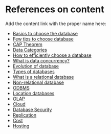 # References on content

Add the content link with the proper name here:

- [Basics to choose the database](https://www.geeksforgeeks.org/how-to-choose-the-right-database-for-your-application/)
- [Few tips to choose database](https://www.analyticsvidhya.com/blog/2022/12/top-5-tips-for-choosing-the-right-database-for-your-project/)
- [CAP Theorem](https://waverleysoftware.com/blog/how-to-choose-the-right-database/#6)
- [Data Categories](https://aws.amazon.com/startups/start-building/how-to-choose-a-database/)
- [How to efficiently choose a database](https://www.pingcap.com/blog/how-to-efficiently-choose-the-right-database-for-your-applications/)
- [What is data concurrency?](https://www.indicative.com/resource/data-concurrency/)
- [Evolution of database](https://intellipaat.com/blog/what-is-database/)
- [Types of databases](https://phoenixnap.com/kb/database-types)
- [What is a relational database](https://www.oracle.com/in/database/what-is-a-relational-database/)
- [Non-relational database](https://aws.amazon.com/nosql)
- [ODBMS](https://databasetown.com/object-oriented-database/)
- [Location databases](https://www.insightsforprofessionals.com/it/storage/distributed-vs-centralized-database#:~:text=Examples%20of%20a%20centralized%20database,as%20a%20LAN%20or%20WAN.)
- [OLAP](<https://aws.amazon.com/what-is/olap/#:~:text=Online%20analytical%20processing%20(OLAP)%20is,smart%20meters%2C%20and%20internal%20systems.>)
- [Cloud](https://cloud.google.com/learn/what-is-a-cloud-database#:~:text=A%20cloud%20database%20is%20a,like%20traditional%20on%2Dpremises%20databases.)
- [Database Security](https://www.ibm.com/topics/database-security)
- [Replication](https://www.integrate.io/glossary/what-is-database-replication/)
- [Cost](https://www.cockroachlabs.com/blog/true-cost-cloud-database/)
- [Hosting](https://www.datavail.com/blog/database-hosting-services/)


